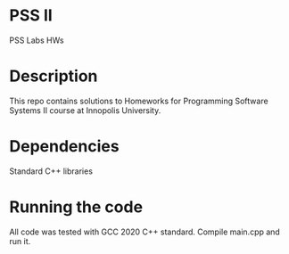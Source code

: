 # PSS II
 PSS Labs HWs
# Description
This repo contains solutions to Homeworks for Programming Software Systems II course at Innopolis University.

# Dependencies
Standard C++ libraries

# Running the code
All code was tested with GCC 2020 C++ standard.
Compile main.cpp and run it.
